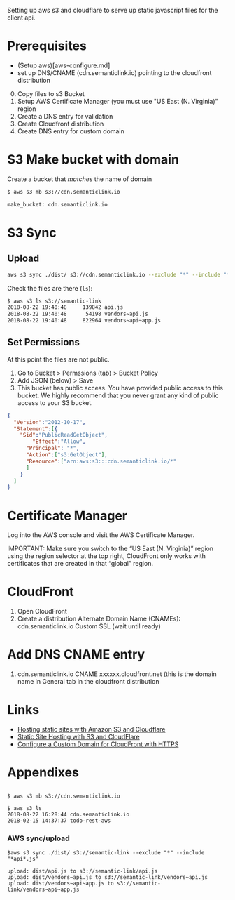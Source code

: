 Setting up aws s3 and cloudflare to serve up static javascript files for the client api.

# Prerequisites

* (Setup aws)[aws-configure.md]
* set up DNS/CNAME (cdn.semanticlink.io) pointing to the cloudfront distribution

0. Copy files to s3 Bucket
1. Setup AWS Certificate Manager (you must use "US East (N. Virginia)" region
2. Create a DNS entry for validation
2. Create Cloudfront distribution
3. Create DNS entry for custom domain


# S3 Make bucket with domain

Create a bucket that *matches* the name of domain

```bash
$ aws s3 mb s3://cdn.semanticlink.io

make_bucket: cdn.semanticlink.io

```


# S3 Sync

## Upload

```bash
aws s3 sync ./dist/ s3://cdn.semanticlink.io --exclude "*" --include "*api*.js"
```
Check the files are there (`ls`):

```bash
$ aws s3 ls s3://semantic-link
2018-08-22 19:40:48     139842 api.js
2018-08-22 19:40:48      54198 vendors~api.js
2018-08-22 19:40:48     822964 vendors~api~app.js
```

## Set Permissions

At this point the files are not public.

1. Go to Bucket > Permssions (tab) > Bucket Policy
2. Add JSON (below) > Save
3. This bucket has public access. You have provided public access to this bucket. We highly recommend that you never grant any kind of public access to your S3 bucket.

```json
{
  "Version":"2012-10-17",
  "Statement":[{
	"Sid":"PublicReadGetObject",
        "Effect":"Allow",
	  "Principal": "*",
      "Action":["s3:GetObject"],
      "Resource":["arn:aws:s3:::cdn.semanticlink.io/*"
      ]
    }
  ]
}
```

# Certificate Manager

Log into the AWS console and visit the AWS Certificate Manager.

IMPORTANT: Make sure you switch to the “US East (N. Virginia)” region using the region selector at the top right, CloudFront only works with certificates that are created in that “global” region.


# CloudFront

1. Open CloudFront
2. Create a distribution
   Alternate Domain Name (CNAMEs): cdn.semanticlink.io
   Custom SSL (wait until ready)

# Add DNS CNAME entry

1. cdn.semanticlink.io CNAME xxxxxx.cloudfront.net (this is the domain name in General tab in the cloudfront distribution

# Links

* [Hosting static sites with Amazon S3 and Cloudflare](https://medium.com/@thomasroest/hosting-static-sites-with-amazon-s3-and-cloudflare-c403b6fbad59)
* [Static Site Hosting with S3 and CloudFlare](https://wsvincent.com/static-site-hosting-with-s3-and-cloudflare/)
* [Configure a Custom Domain for CloudFront with HTTPS](https://deliciousbrains.com/wp-offload-s3/doc/custom-domain-https-cloudfront/)

# Appendixes

##

```
$ aws s3 mb s3://cdn.semanticlink.io

$ aws s3 ls
2018-08-22 16:28:44 cdn.semanticlink.io
2018-02-15 14:37:37 todo-rest-aws

```

### AWS sync/upload

```
$aws s3 sync ./dist/ s3://semantic-link --exclude "*" --include "*api*.js"

upload: dist/api.js to s3://semantic-link/api.js
upload: dist/vendors~api.js to s3://semantic-link/vendors~api.js
upload: dist/vendors~api~app.js to s3://semantic-link/vendors~api~app.js
```